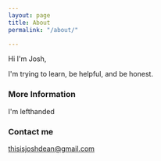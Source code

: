 ```yaml
---
layout: page
title: About
permalink: "/about/"

---
```

Hi I'm Josh,

I'm trying to learn, be helpful, and be honest.

### More Information

I'm lefthanded

### Contact me

[thisisjoshdean@gmail.com](mailto:thisisjoshdean@gmail.com)